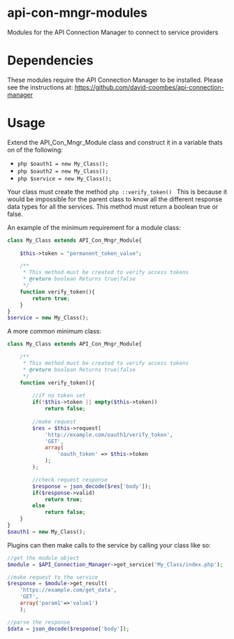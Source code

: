 api-con-mngr-modules
====================

Modules for the API Connection Manager to connect to service providers


Dependencies
============
These modules require the API Connection Manager to be installed.
Please see the instructions at:
https://github.com/david-coombes/api-connection-manager


Usage
=====
Extend the API_Con_Mngr_Module class and construct it in a variable thats
on of the following:
 * ```php $oauth1 = new My_Class();```
 * ```php $oauth2 = new My_Class();```
 * ```php $service = new My_Class();```

Your class must create the method
```php ::verify_token() ```
This is because it would be impossible for the parent class to know all the
different response data types for all the services. This method must return a
boolean true or false.

An example of the minimum requirement for a module class:
```php
class My_Class extends API_Con_Mngr_Module{
	
	$this->token = "permanent_token_value";

	/**
	 * This method must be created to verify access tokens
	 * @return boolean Returns true|false
	 */
	function verify_token(){
		return true;
	}
}
$service = new My_Class();
```

A more common minimum class:
```php
class My_Class extends API_Con_Mngr_Module{

	/**
	 * This method must be created to verify access tokens
	 * @return boolean Returns true|false
	 */
	function verify_token(){
		
		//if no token set
		if(!$this->token || empty($this->token))
			return false;
		
		//make request
		$res = $this->request(
			'http://example.com/oauth1/verify_token',
			'GET',
			array(
				'oauth_token' => $this->token
			);
		);

		//check request response
		$response = json_decode($res['body']);
		if($response->valid)
			return true;
		else
			return false;
	}
}
$oauth1 = new My_Class();
```

Plugins can then make calls to the service by calling your class like so:
```php
//get the module object
$module = $API_Connection_Manager->get_service('My_Class/index.php');

//make request to the service
$response = $module->get_result(
	'https://example.com/get_data',
	'GET',
	array('param1'=>'value1')
	);

//parse the response
$data = json_decode($response['body']);
```